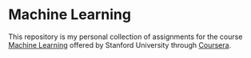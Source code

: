 # Machine Learning
This repository is my personal collection of assignments for the course [Machine Learning](https://www.coursera.org/learn/machine-learning) offered by Stanford University through [Coursera](https://www.coursera.org/).